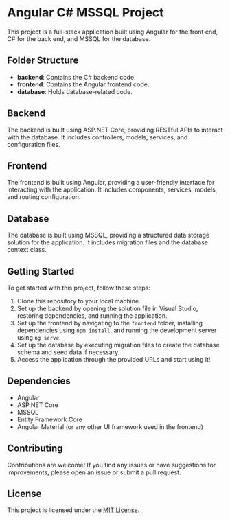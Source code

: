 # Angular C# MSSQL Project


This project is a full-stack application built using Angular for the front end, C# for the back end, and MSSQL for the database.

## Folder Structure

- **backend**: Contains the C# backend code.
- **frontend**: Contains the Angular frontend code.
- **database**: Holds database-related code.

## Backend

The backend is built using ASP.NET Core, providing RESTful APIs to interact with the database. It includes controllers, models, services, and configuration files.

## Frontend

The frontend is built using Angular, providing a user-friendly interface for interacting with the application. It includes components, services, models, and routing configuration.

## Database

The database is built using MSSQL, providing a structured data storage solution for the application. It includes migration files and the database context class.

## Getting Started

To get started with this project, follow these steps:

1. Clone this repository to your local machine.
2. Set up the backend by opening the solution file in Visual Studio, restoring dependencies, and running the application.
3. Set up the frontend by navigating to the `frontend` folder, installing dependencies using `npm install`, and running the development server using `ng serve`.
4. Set up the database by executing migration files to create the database schema and seed data if necessary.
5. Access the application through the provided URLs and start using it!

## Dependencies

- Angular
- ASP.NET Core
- MSSQL
- Entity Framework Core
- Angular Material (or any other UI framework used in the frontend)

## Contributing

Contributions are welcome! If you find any issues or have suggestions for improvements, please open an issue or submit a pull request.

## License

This project is licensed under the [MIT License](LICENSE).

